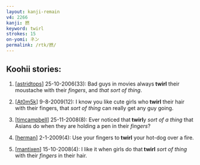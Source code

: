 ```yaml
---
layout: kanji-remain
v4: 2266
kanji: 撚
keyword: twirl
strokes: 15
on-yomi: ネン
permalink: /rtk/撚/
---
```


## Koohii stories: 

1) [<a href="http://kanji.koohii.com/profile/astridtops">astridtops</a>] 25-10-2006(33): Bad guys in movies always<strong> twirl</strong> their moustache with their <em>fingers</em>, and <em>that sort of thing</em>.

2) [<a href="http://kanji.koohii.com/profile/At0m5k">At0m5k</a>] 9-8-2009(12): I know you like cute girls who<strong> twirl</strong> their hair with their fingers, that <em>sort of thing</em> can really get any guy going.

3) [<a href="http://kanji.koohii.com/profile/timcampbell">timcampbell</a>] 25-11-2008(8): Ever noticed that<strong> twirl</strong>y <em>sort of a thing</em> that Asians do when they are holding a pen in their <em>fingers</em>?

4) [<a href="http://kanji.koohii.com/profile/herman">herman</a>] 2-1-2009(4): Use your fingers to<strong> twirl</strong> your hot-dog over a fire.

5) [<a href="http://kanji.koohii.com/profile/mantixen">mantixen</a>] 15-10-2008(4): I like it when girls do that<strong> twirl</strong> <em>sort of thing</em> with their <em>fingers</em> in their hair.


